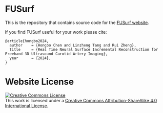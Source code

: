 # FUSurf

This is the repository that contains source code for the [FUSurf website](https://nerfies.github.io).

If you find FUSurf useful for your work please cite:

```
@article{hongbo2024,
  author    = {Hongbo Chen and Linzheng Tang and Rui Zheng},
  title     = {Real Time Neural Surface Incremental Reconstruction for Freehand 3D Ultrasound Carotid Artery Imaging},
  year      = {2024},
}
```

# Website License

<a rel="license" href="http://creativecommons.org/licenses/by-sa/4.0/"><img alt="Creative Commons License" style="border-width:0" src="https://i.creativecommons.org/l/by-sa/4.0/88x31.png" /></a><br />This work is licensed under a <a rel="license" href="http://creativecommons.org/licenses/by-sa/4.0/">Creative Commons Attribution-ShareAlike 4.0 International License</a>.
